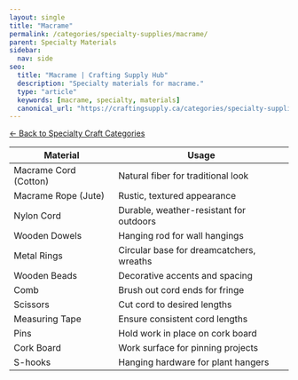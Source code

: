 ```yaml
---
layout: single
title: "Macrame"
permalink: /categories/specialty-supplies/macrame/
parent: Specialty Materials
sidebar:
  nav: side
seo:
  title: "Macrame | Crafting Supply Hub"
  description: "Specialty materials for macrame."
  type: "article"
  keywords: [macrame, specialty, materials]
  canonical_url: "https://craftingsupply.ca/categories/specialty-supplies/macrame/"
---
```

[← Back to Specialty Craft Categories](/categories/specialty-supplies/)

| Material | Usage |
|----------|-------|
| Macrame Cord (Cotton) | Natural fiber for traditional look |
| Macrame Rope (Jute) | Rustic, textured appearance |
| Nylon Cord | Durable, weather-resistant for outdoors |
| Wooden Dowels | Hanging rod for wall hangings |
| Metal Rings | Circular base for dreamcatchers, wreaths |
| Wooden Beads | Decorative accents and spacing |
| Comb | Brush out cord ends for fringe |
| Scissors | Cut cord to desired lengths |
| Measuring Tape | Ensure consistent cord lengths |
| Pins | Hold work in place on cork board |
| Cork Board | Work surface for pinning projects |
| S-hooks | Hanging hardware for plant hangers |
